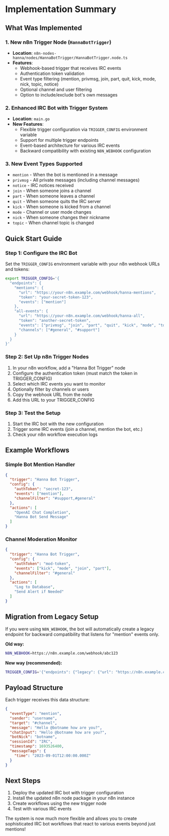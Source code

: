# Implementation Summary

## What Was Implemented

### 1. New n8n Trigger Node (`HannaBotTrigger`)
- **Location**: `n8n-nodes-hanna/nodes/HannaBotTrigger/HannaBotTrigger.node.ts`
- **Features**:
  - Webhook-based trigger that receives IRC events
  - Authentication token validation
  - Event type filtering (mention, privmsg, join, part, quit, kick, mode, nick, topic, notice)
  - Optional channel and user filtering
  - Option to include/exclude bot's own messages

### 2. Enhanced IRC Bot with Trigger System
- **Location**: `main.go`
- **New Features**:
  - Flexible trigger configuration via `TRIGGER_CONFIG` environment variable
  - Support for multiple trigger endpoints
  - Event-based architecture for various IRC events
  - Backward compatibility with existing `N8N_WEBHOOK` configuration

### 3. New Event Types Supported
- `mention` - When the bot is mentioned in a message
- `privmsg` - All private messages (including channel messages)
- `notice` - IRC notices received
- `join` - When someone joins a channel
- `part` - When someone leaves a channel
- `quit` - When someone quits the IRC server
- `kick` - When someone is kicked from a channel
- `mode` - Channel or user mode changes
- `nick` - When someone changes their nickname
- `topic` - When channel topic is changed

## Quick Start Guide

### Step 1: Configure the IRC Bot

Set the `TRIGGER_CONFIG` environment variable with your n8n webhook URLs and tokens:

```bash
export TRIGGER_CONFIG='{
  "endpoints": {
    "mentions": {
      "url": "https://your-n8n.example.com/webhook/hanna-mentions",
      "token": "your-secret-token-123",
      "events": ["mention"]
    },
    "all-events": {
      "url": "https://your-n8n.example.com/webhook/hanna-all",
      "token": "another-secret-token",
      "events": ["privmsg", "join", "part", "quit", "kick", "mode", "topic", "notice", "nick"],
      "channels": ["#general", "#support"]
    }
  }
}'
```

### Step 2: Set Up n8n Trigger Nodes

1. In your n8n workflow, add a "Hanna Bot Trigger" node
2. Configure the authentication token (must match the token in TRIGGER_CONFIG)
3. Select which IRC events you want to monitor
4. Optionally filter by channels or users
5. Copy the webhook URL from the node
6. Add this URL to your TRIGGER_CONFIG

### Step 3: Test the Setup

1. Start the IRC bot with the new configuration
2. Trigger some IRC events (join a channel, mention the bot, etc.)
3. Check your n8n workflow execution logs

## Example Workflows

### Simple Bot Mention Handler
```json
{
  "trigger": "Hanna Bot Trigger",
  "config": {
    "authToken": "secret-123",
    "events": ["mention"],
    "channelFilter": "#support,#general"
  },
  "actions": [
    "OpenAI Chat Completion",
    "Hanna Bot Send Message"
  ]
}
```

### Channel Moderation Monitor
```json
{
  "trigger": "Hanna Bot Trigger", 
  "config": {
    "authToken": "mod-token",
    "events": ["kick", "mode", "join", "part"],
    "channelFilter": "#general"
  },
  "actions": [
    "Log to Database",
    "Send Alert if Needed"
  ]
}
```

## Migration from Legacy Setup

If you were using `N8N_WEBHOOK`, the bot will automatically create a legacy endpoint for backward compatibility that listens for "mention" events only.

**Old way:**
```bash
N8N_WEBHOOK=https://n8n.example.com/webhook/abc123
```

**New way (recommended):**
```bash
TRIGGER_CONFIG='{"endpoints": {"legacy": {"url": "https://n8n.example.com/webhook/abc123", "events": ["mention"]}}}'
```

## Payload Structure

Each trigger receives this data structure:

```json
{
  "eventType": "mention",
  "sender": "username", 
  "target": "#channel",
  "message": "Hello @botname how are you?",
  "chatInput": "Hello @botname how are you?",
  "botNick": "botname",
  "sessionId": "IRC",
  "timestamp": 1693526400,
  "messageTags": {
    "time": "2023-09-01T12:00:00.000Z"
  }
}
```

## Next Steps

1. Deploy the updated IRC bot with trigger configuration
2. Install the updated n8n node package in your n8n instance
3. Create workflows using the new trigger node
4. Test with various IRC events

The system is now much more flexible and allows you to create sophisticated IRC bot workflows that react to various events beyond just mentions!
